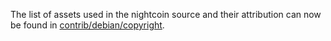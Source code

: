 The list of assets used in the nightcoin source and their attribution can now be found in [contrib/debian/copyright](../contrib/debian/copyright).
